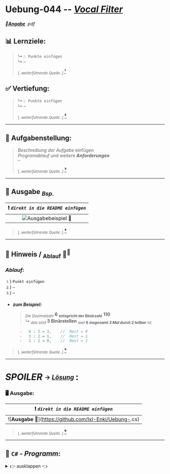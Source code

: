 <!--              READE -> VORLAGE Uebungen: Programmieren & Software Engineering              -->

# Uebung-044 --  [***Vocal Filter***](https://github.com/IxI-Enki/Uebung-044/blob/main)  

<!-- ---------------------------------------------|-------------------------------------------- -->
###### 📎[**Angabe**](https://github.com/IxI-Enki/Uebung-<<<Verzeichniss>>>.pdf) *.pdf*
<sup><sub> 
---
</sub></sup>

<!-- ---------------------------------------------|-------------------------------------------- -->
## 📊 Lernziele:  
  > ↳ `◌ Punkte einfügen`  
  > ↳ ` ⋯ `  
  >  
  >  <sub> [..*weiterführende Quelle*..] </sub> [ **¹** ]()

<sup><sub> </sub></sup>
---

## ✅ Vertiefung:  
  > ↳ `◌ Punkte einfügen`  
  > ↳ ` ⋯ `  
  >  
  >  <sub> [..*weiterführende Quelle*..] </sub> [ **²** ]()

---

<!-- ---------------------------------------------|-------------------------------------------- -->
## 🧮 **Aufgabenstellung:**  
  >  *Beschreibung der Aufgabe* einfügen  
  >  *Programablauf* und weitere ***Anforderungen***  
  >  ` ⋯ `  
  >  
  >  <sub> [..*weiterführende Quelle*..] </sub> [ **³** ]()

---
 
<!-- ---------------------------------------------|-------------------------------------------- -->
## 🔎 **Ausgabe** <sub>*Bsp.*</sub> 


   |            ❗ *`direkt in die README einfügen`*   |  
   | :-----------------------------------------------------------------------------------------------------------------: |
   |  ![**Ausgabebeispiel 📎**](https://github.com/IxI-Enki/Uebung-037/assets/138018029/0e779913-4daa-4784-9edb-46df66a91bad)  |
> <sub> [..*weiterführende Quelle*..] </sub> [ **⁴** ]()

---
<!-- ---------------------------------------------|-------------------------------------------- -->
## 🧩 **Hinweis** / <sub>Ablauf</sub> 🧠<sup>💭</sup>  


 
 ### *Ablauf:*               
            
 ⒈)  `Punkt einfügen`   
 ⒉) ` ⋯ `               
 ⒊) ` ⋯ `               
  
 #### 
   - ***zum Beispiel:***
     >  <sub>*Die Dezimalzahl*</sub> **6**  <sub>**entspricht der Binärzahl**</sub> **110**  
     > ↳ <sub>*das sind*</sub> **3 Binärstellen**  <sub>weil  **6** ***insgesamt 3 Mal durch 2 teilbar*** *ist.*  

                                               
      ```c#                                
         -   6 : 2 = 3,    //  Rest = 0   
         -   3 : 2 = 1,    //  Rest = 1    
         -   1 : 2 = 0,    //  Rest = 1     
      ```                                 
 
 > <sub> [..*weiterführende Quelle*..] </sub> [ **⁵** ]()
 ---


<!-- ---------------------------------------------|-------------------------------------------- -->


# *SPOILER* <sub><sup> → [*Lösung*](https://github.com/IxI-Enki/Uebung-<<AUSFÜHRBAREDAT>>.cs) <sup></sub>:




### 🖥 **Ausgabe**: 
   |            ❗ *`direkt in die README einfügen`*   
   |--------------------------------|
   |  ![**Ausgabe 📎**](https://github.com/IxI-Enki/Uebung-<direkt ins Markdownfile>.cs) |

> <sub> [..*weiterführende Quelle*..] </sub> [ **⁶** ]()

---

## 💾 `C#` - *Programm*:
 <details><summary>👉 ausklappen 👈 </summary>


 ```c#
namespace <<Bezeichnung>>   //  
{                           //  
  public class Program      //  
  {                         //  
    static void Main()      //  
    {

    `CODE`

    }
  }
}

```
> <sub> [..*weiterführende Quelle*..] </sub> [ **⁷** ]()

</dertails>
